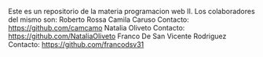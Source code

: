 Este es un repositorio de la materia programacion web II.
Los colaboradores del mismo son:
Roberto Rossa
Camila Caruso
Contacto: https://github.com/camcamo
Natalia Oliveto
Contacto: https://github.com/NataliaOliveto
Franco De San Vicente Rodriguez
Contacto: https://github.com/francodsv31